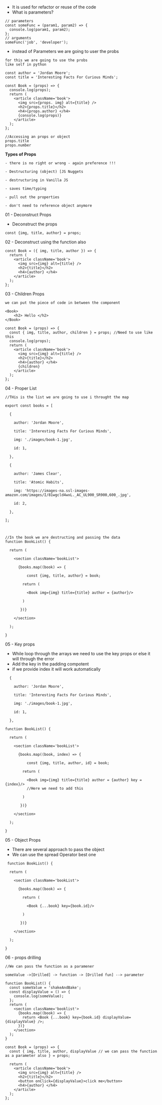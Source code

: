 - It is used for refactor or reuse of the code
- What is parameters?
```
// parameters
const someFunc = (param1, param2) => {
  console.log(param1, param2);
};
// arguments
someFunc('job', 'developer');
```
- instead of Parameters we are going to user the probs
```
for this we are going to use the probs
like self in python

const author = 'Jordan Moore';
const title = 'Interesting Facts For Curious Minds';

const Book = (props) => {
  console.log(props);
  return (
    <article className='book'>
      <img src={props. img} alt={title} />
      <h2>{props.title}</h2>
      <h4>{props.author} </h4>
      {console.log(props)}
    </article>
  );
};

//Accessing an props or object
props.title
props.number
```

**Types of Props**
```
- there is no right or wrong - again preference !!!
    
- Destructuring (object) [JS Nuggets 
    
- destructuring in Vanilla JS
    
- saves time/typing
    
- pull out the properties
    
- don't need to reference object anymore
```
01 - Deconstruct Props
-  Deconstruct the props
```
const {img, title, author} = props;
```

02 - Deconstruct using the function also
```
const Book = ({ img, title, author }) => {
  return (
    <article className='book'>
      <img src={img} alt={title} />
      <h2>{title}</h2>
      <h4>{author} </h4>
    </article>
  );
};
```

03 - Children Props
```
we can put the piece of code in between the component

<Book>
	<h2> Hello </h2>
</Book>

const Book = (props) => {
  const { img, title, author, children } = props; //Need to use like this
  console.log(props);
  return (
    <article className='book'>
      <img src={img} alt={title} />
      <h2>{title}</h2>
      <h4>{author} </h4>
      {children}
    </article>
  );
};
```

04 - Proper List
```
//THis is the list we are going to use i throught the map

export const books = [

  {

    author: 'Jordan Moore',

    title: 'Interesting Facts For Curious Minds',

    img: './images/book-1.jpg',

    id: 1,

  },

  {

    author: 'James Clear',

    title: 'Atomic Habits',

    img: 'https://images-na.ssl-images-amazon.com/images/I/81wgcld4wxL._AC_UL900_SR900,600_.jpg',

    id: 2,

  },

];


  
//In the book we are destructing and passing the data
function BookList() {

  return (

    <section className='bookList'>

      {books.map((book) => {

          const {img, title, author} = book;

        return (

          <Book img={img} title={title} author = {author}/>

        )

       })}

    </section>

  );

}

```

05 -  Key props
- While loop through the arrays we need to use the key props or else it will through the error
- Add the key in the padding compotent
- if we provide index it will work automatically
```
  {

    author: 'Jordan Moore',

    title: 'Interesting Facts For Curious Minds',

    img: './images/book-1.jpg',

    id: 1,

  },

function BookList() {

  return (

    <section className='bookList'>

      {books.map((book, index) => {

          const {img, title, author, id} = book;

        return (

          <Book img={img} title={title} author = {author} key ={index}/> 
          //Here we need to add this

        )

       })}

    </section>

  );

}
```

05 - Object Props
- There are several approach to pass the object
- We can use the spread Operator best one
```
 function BookList() {

  return (

    <section className='bookList'>

      {books.map((book) => {

        return (

          <Book {...book} key={book.id}/>

        )

       })}

    </section>

  );

}
```

06 - props drilling

```
//We can pass the function as a paramener

someValue ->[Drilled] -> function -> [Drilled fun] --> parameter

function BookList() {
  const someValue = 'shakeAndBake';
  const displayValue = () => {
    console.log(someValue);
  };
  return (
    <section className='booklist'>
      {books.map((book) => {
        return <Book {...book} key={book.id} displayValue={displayValue} />;
      })}
    </section>
  );
}

const Book = (props) => {
  const { img, title, author, displayValue // we can pass the function as a parameter also } = props;

  return (
    <article className='book'>
      <img src={img} alt={title} />
      <h2>{title}</h2>
      <button onClick={displayValue}>click me</button>
      <h4>{author} </h4>
    </article>
  );
};
```
